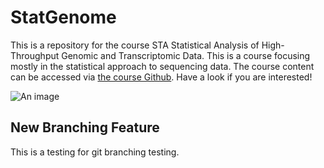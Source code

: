 # StatGenome

This is a repository for the course STA Statistical Analysis of High-Throughput Genomic and Transcriptomic Data. This is a course focusing mostly in the statistical approach to sequencing data. The course content can be accessed via 
[the course Github](https://github.com/sta426hs2021/material). Have a look if you are interested!

![An image](https://www.genome.gov/sites/default/files/media/images/2021-02/HGP_dynamic.jpg)

## New Branching Feature

This is a testing for git branching testing.
